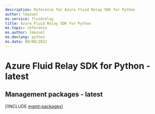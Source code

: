 ```yaml
---
description: Reference for Azure Fluid Relay SDK for Python
author: lmazuel
ms.service: fluidrelay
title: Azure Fluid Relay SDK for Python
ms.topic: reference
ms.author: lmazuel
ms.devlang: python
ms.data: 09/08/2022
---
```

# Azure Fluid Relay SDK for Python - latest

## Management packages - latest
[!INCLUDE [mgmt-packages](fluid-relay-mgmt-index.md)]